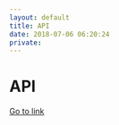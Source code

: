 ```yaml
---
layout: default
title: API
date: 2018-07-06 06:20:24
private: 
---
```


# API

[Go to link](https://api.com)


